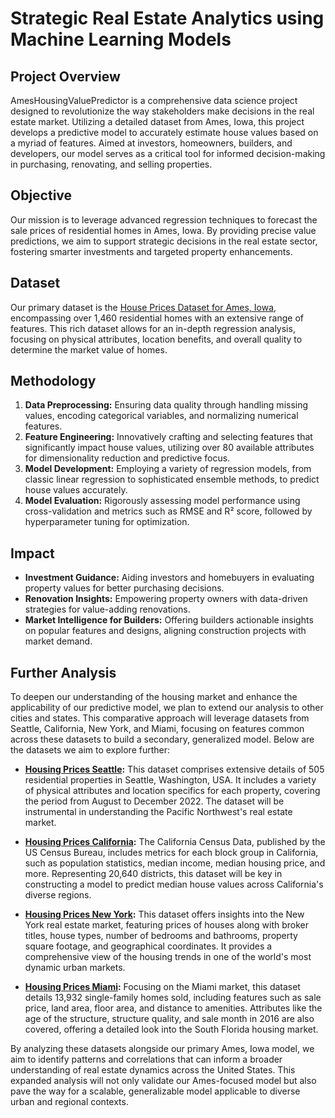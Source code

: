# Strategic Real Estate Analytics using Machine Learning Models

## Project Overview

AmesHousingValuePredictor is a comprehensive data science project designed to revolutionize the way stakeholders make decisions in the real estate market. Utilizing a detailed dataset from Ames, Iowa, this project develops a predictive model to accurately estimate house values based on a myriad of features. Aimed at investors, homeowners, builders, and developers, our model serves as a critical tool for informed decision-making in purchasing, renovating, and selling properties.

## Objective

Our mission is to leverage advanced regression techniques to forecast the sale prices of residential homes in Ames, Iowa. By providing precise value predictions, we aim to support strategic decisions in the real estate sector, fostering smarter investments and targeted property enhancements.

## Dataset

Our primary dataset is the [House Prices Dataset for Ames, Iowa](https://www.kaggle.com/competitions/house-prices-advanced-regression-techniques/data), encompassing over 1,460 residential homes with an extensive range of features. This rich dataset allows for an in-depth regression analysis, focusing on physical attributes, location benefits, and overall quality to determine the market value of homes.

## Methodology

1. **Data Preprocessing:** Ensuring data quality through handling missing values, encoding categorical variables, and normalizing numerical features.
2. **Feature Engineering:** Innovatively crafting and selecting features that significantly impact house values, utilizing over 80 available attributes for dimensionality reduction and predictive focus.
3. **Model Development:** Employing a variety of regression models, from classic linear regression to sophisticated ensemble methods, to predict house values accurately.
4. **Model Evaluation:** Rigorously assessing model performance using cross-validation and metrics such as RMSE and R² score, followed by hyperparameter tuning for optimization.

## Impact

- **Investment Guidance:** Aiding investors and homebuyers in evaluating property values for better purchasing decisions.
- **Renovation Insights:** Empowering property owners with data-driven strategies for value-adding renovations.
- **Market Intelligence for Builders:** Offering builders actionable insights on popular features and designs, aligning construction projects with market demand.

## Further Analysis

To deepen our understanding of the housing market and enhance the applicability of our predictive model, we plan to extend our analysis to other cities and states. This comparative approach will leverage datasets from Seattle, California, New York, and Miami, focusing on features common across these datasets to build a secondary, generalized model. Below are the datasets we aim to explore further:

- **[Housing Prices Seattle](https://www.kaggle.com/datasets/samuelcortinhas/house-price-prediction-seattle):** This dataset comprises extensive details of 505 residential properties in Seattle, Washington, USA. It includes a variety of physical attributes and location specifics for each property, covering the period from August to December 2022. The dataset will be instrumental in understanding the Pacific Northwest's real estate market.

- **[Housing Prices California](https://www.kaggle.com/datasets/shibumohapatra/house-price):** The California Census Data, published by the US Census Bureau, includes metrics for each block group in California, such as population statistics, median income, median housing price, and more. Representing 20,640 districts, this dataset will be key in constructing a model to predict median house values across California's diverse regions.

- **[Housing Prices New York](https://www.kaggle.com/datasets/nelgiriyewithana/new-york-housing-market):** This dataset offers insights into the New York real estate market, featuring prices of houses along with broker titles, house types, number of bedrooms and bathrooms, property square footage, and geographical coordinates. It provides a comprehensive view of the housing trends in one of the world's most dynamic urban markets.

- **[Housing Prices Miami](https://www.kaggle.com/datasets/deepcontractor/miami-housing-dataset):** Focusing on the Miami market, this dataset details 13,932 single-family homes sold, including features such as sale price, land area, floor area, and distance to amenities. Attributes like the age of the structure, structure quality, and sale month in 2016 are also covered, offering a detailed look into the South Florida housing market.

By analyzing these datasets alongside our primary Ames, Iowa model, we aim to identify patterns and correlations that can inform a broader understanding of real estate dynamics across the United States. This expanded analysis will not only validate our Ames-focused model but also pave the way for a scalable, generalizable model applicable to diverse urban and regional contexts.
